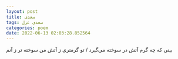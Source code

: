 ```yaml
---
layout: post
title: سعدی
tags: سعدی غزل
categories: poem
date: 2022-06-13 02:03:28.852564
---
```


بینی که چه گرم آتش در سوخته می‌گیرد / تو گرمتری ز آتش من سوخته تر ز آنم